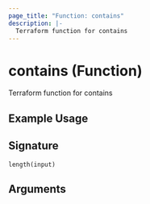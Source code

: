 ```yaml
---
page_title: "Function: contains"
description: |-
  Terraform function for contains
---
```


# contains (Function)

Terraform function for contains

## Example Usage



## Signature

``length(input)``

## Arguments




